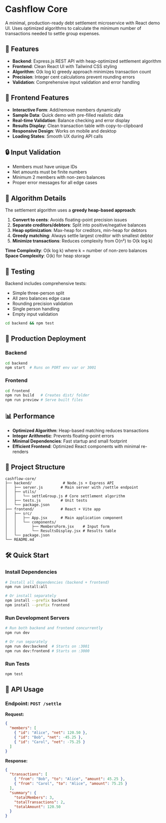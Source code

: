 # Cashflow Core

A minimal, production-ready debt settlement microservice with React demo UI. Uses optimized algorithms to calculate the minimum number of transactions needed to settle group expenses.

## 🚀 Features

- **Backend**: Express.js REST API with heap-optimized settlement algorithm
- **Frontend**: Clean React UI with Tailwind CSS styling
- **Algorithm**: O(k log k) greedy approach minimizes transaction count
- **Precision**: Integer cent calculations prevent rounding errors
- **Validation**: Comprehensive input validation and error handling

## 🎯 Frontend Features

- **Interactive Form**: Add/remove members dynamically
- **Sample Data**: Quick demo with pre-filled realistic data
- **Real-time Validation**: Balance checking and error display
- **Results Display**: Clean transaction table with copy-to-clipboard
- **Responsive Design**: Works on mobile and desktop
- **Loading States**: Smooth UX during API calls

## 🔒 Input Validation

- Members must have unique IDs
- Net amounts must be finite numbers
- Minimum 2 members with non-zero balances
- Proper error messages for all edge cases

## 🧮 Algorithm Details

The settlement algorithm uses a **greedy heap-based approach**:

1. **Convert to cents**: Avoids floating-point precision issues
2. **Separate creditors/debtors**: Split into positive/negative balances  
3. **Heap optimization**: Max-heap for creditors, min-heap for debtors
4. **Greedy matching**: Always settle largest creditor with smallest debtor
5. **Minimize transactions**: Reduces complexity from O(n²) to O(k log k)

**Time Complexity**: O(k log k) where k = number of non-zero balances  
**Space Complexity**: O(k) for heap storage

## 🧪 Testing

Backend includes comprehensive tests:
- Simple three-person split
- All zero balances edge case  
- Rounding precision validation
- Single person handling
- Empty input validation

```bash
cd backend && npm test
```

## 🚀 Production Deployment

### Backend
```bash
cd backend
npm start  # Runs on PORT env var or 3001
```

### Frontend  
```bash
cd frontend
npm run build   # Creates dist/ folder
npm run preview # Serve built files
```

## 📊 Performance

- **Optimized Algorithm**: Heap-based matching reduces transactions
- **Integer Arithmetic**: Prevents floating-point errors  
- **Minimal Dependencies**: Fast startup and small footprint
- **Efficient Frontend**: Optimized React components with minimal re-renders
  
## 📁 Project Structure

```
cashflow-core/
├── backend/              # Node.js + Express API
│   ├── server.js        # Main server with /settle endpoint
│   ├── utils/           
│   │   └── settleGroup.js # Core settlement algorithm
│   ├── tests.js         # Unit tests
│   └── package.json     
├── frontend/            # React + Vite app
│   ├── src/
│   │   ├── App.jsx      # Main application component
│   │   └── components/  
│   │       ├── MembersForm.jsx    # Input form
│   │       └── ResultsDisplay.jsx # Results table
│   └── package.json
└── README.md
```

## 🛠 Quick Start

### Install Dependencies
```bash
# Install all dependencies (backend + frontend)
npm run install:all

# Or install separately
npm install --prefix backend
npm install --prefix frontend
```

### Run Development Servers
```bash
# Run both backend and frontend concurrently
npm run dev

# Or run separately
npm run dev:backend  # Starts on :3001
npm run dev:frontend # Starts on :3000
```

### Run Tests
```bash
npm test
```

## 🔧 API Usage

### Endpoint: `POST /settle`

**Request:**
```json
{
  "members": [
    { "id": "Alice", "net": 120.50 },
    { "id": "Bob", "net": -45.25 },
    { "id": "Carol", "net": -75.25 }
  ]
}
```

**Response:**
```json
{
  "transactions": [
    { "from": "Bob", "to": "Alice", "amount": 45.25 },
    { "from": "Carol", "to": "Alice", "amount": 75.25 }
  ],
  "summary": {
    "totalMembers": 3,
    "totalTransactions": 2,
    "totalAmount": 120.50
  }
}
```
